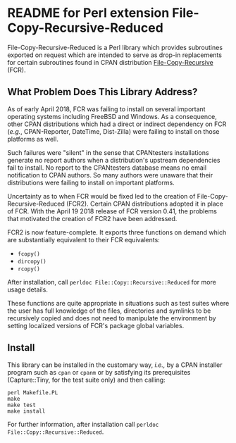 # README for Perl extension File-Copy-Recursive-Reduced

File-Copy-Recursive-Reduced is a Perl library which provides subroutines
exported on request which are intended to serve as drop-in replacements for
certain subroutines found in CPAN distribution
[File-Copy-Recursive](http://search.cpan.org/~dmuey/File-Copy-Recursive-0.40/)
(FCR).

## What Problem Does This Library Address?

As of early April 2018, FCR was failing to install on several important
operating systems including FreeBSD and Windows.  As a consequence, other CPAN
distributions which had a direct or indirect dependency on FCR (_e.g._,
CPAN-Reporter, DateTime, Dist-Zilla) were failing to install on those
platforms as well.

Such failures were "silent" in the sense that CPANtesters installations
generate no report authors when a distribution's upstream dependencies fail to
install.  No report to the CPANtesters database means no email notification to
CPAN authors.  So many authors were unaware that their distributions were
failing to install on important platforms.

Uncertainty as to when FCR would be fixed led to the creation of
File-Copy-Recursive-Reduced (FCR2).  Certain CPAN distributions adopted it
in place of FCR.  With the April 19 2018 release of FCR version 0.41, the
problems that motivated the creation of FCR2 have been addressed.

FCR2 is now feature-complete.  It exports three functions on demand which are
substantially equivalent to their FCR equivalents:

- `fcopy()`
- `dircopy()`
- `rcopy()`

After installation, call `perldoc File::Copy::Recursive::Reduced` for more
usage details.

These functions are quite appropriate in situations such as test suites where
the user has full knowledge of the files, directories and symlinks to be
recursively copied and does not need to manipulate the environment by setting
localized versions of FCR's package global variables.

## Install

This library can be installed in the customary way, _i.e.,_ by a CPAN
installer program such as `cpan` or `cpanm` or by satisfying its
prerequisites (Capture::Tiny, for the test suite only) and then
calling:

    perl Makefile.PL
    make
    make test
    make install

For further information, after installation call `perldoc
File::Copy::Recursive::Reduced`.
